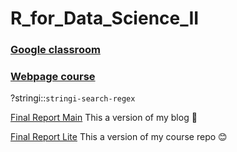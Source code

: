 # R_for_Data_Science_II

### [Google classroom](https://classroom.google.com/u/0/c/MzczNjg1MjM2NTk5)

### [Webpage course](https://curso-r.github.io/202111-r4ds-2/)


?stringi::`stringi-search-regex` 

[Final Report Main](https://tainaweb-en.netlify.app/tutorials/)  This a version of my blog :purple_heart:

[Final Report Lite](https://tai-rocha.github.io/R_for_Data_Science_II.github.io/)  This a version of my course repo :blush:
